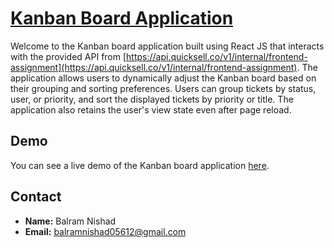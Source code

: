 # [Kanban Board Application](https://balram-kanban-board.netlify.app)

Welcome to the Kanban board application built using React JS that interacts with the provided API from [https://api.quicksell.co/v1/internal/frontend-assignment](https://api.quicksell.co/v1/internal/frontend-assignment). 
The application allows users to dynamically adjust the Kanban board based on their grouping and sorting preferences. Users can group tickets by status, user, or priority, and sort the displayed tickets by priority or title. The application also retains the user's view state even after page reload.

## Demo

You can see a live demo of the Kanban board application [here](https://balram-kanban-board.netlify.app).

## Contact

- **Name:** Balram Nishad
- **Email:** [balramnishad05612@gmail.com](mailto:balramnishad05612@gmail.com)

